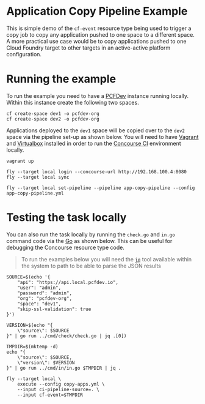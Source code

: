 # Application Copy Pipeline Example

This is simple demo of the `cf-event` resource type being used to trigger a copy job to copy any application pushed to one space to a different space. A more practical use case would be to copy applications pushed to one Cloud Foundry target to other targets in an active-active platform configuration.

# Running the example

To run the example you need to have a [PCFDev](https://github.com/pivotal-cf/pcfdev) instance running locally. Within this instance create the following two spaces.

```
cf create-space dev1 -o pcfdev-org
cf create-space dev2 -o pcfdev-org
```

Applications deployed to the `dev1` space will be copied over to the `dev2` space via the pipeline set-up as shown below. You will need to have [Vagrant](https://www.vagrantup.com) and [Virtualbox](https://www.virtualbox.org) installed in order to run the [Concourse CI](http://concourse.ci/) environment locally.

```
vagrant up

fly --target local login --concourse-url http://192.168.100.4:8080
fly --target local sync

fly --target local set-pipeline --pipeline app-copy-pipeline --config app-copy-pipeline.yml
```

# Testing the task locally

You can also run the task locally by running the `check.go` and `in.go` command code via the [Go](https://golang.org/) as shown below. This can be useful for debugging the Concourse resource type code.

> To run the examples below you will need the [`jq`](https://stedolan.github.io/jq/) tool available within the system to path to be able to parse the JSON results

```
SOURCE=$(echo '{
    "api": "https://api.local.pcfdev.io",
    "user": "admin",
    "password": "admin",
    "org": "pcfdev-org",
    "space": "dev1",
    "skip-ssl-validation": true
}')

VERSION=$(echo "{ 
    \"source\": $SOURCE
}" | go run ../cmd/check/check.go | jq .[0])

TMPDIR=$(mktemp -d)
echo "{ 
    \"source\": $SOURCE,
    \"version\": $VERSION
}" | go run ../cmd/in/in.go $TMPDIR | jq .

fly --target local \
    execute --config copy-apps.yml \
    --input ci-pipeline-source=. \
    --input cf-event=$TMPDIR
```